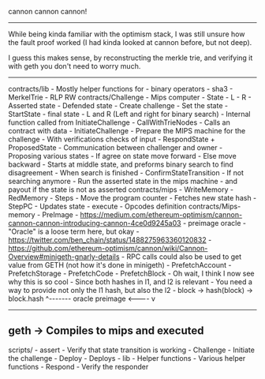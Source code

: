 cannon cannon cannon!

----
While being kinda familiar with the optimism stack, I was still unsure how the fault proof worked (I had kinda looked at cannon before, but not deep).

I guess this makes sense, by reconstructing the merkle trie, and verifying it with geth you don't need to worry much.


----

contracts/lib
    - Mostly helper functions for 
      - binary operators
      - sha3
      - MerkelTrie
      - RLP RW 
contracts/Challenge
    - Mips computer
    - State
      - L
      - R
      - Asserted state
      - Defended state
    -  Create challenge
       -  Set the state
          -  StartState
          -  final state 
          - L and R (Left and right for binary search)
        - Internal function called from InitiateChallenge
     - CallWithTrieNodes
       - Calls an contract with data
     - InitiateChallenge
        - Prepare the MIPS machine for the challenge
        - With verifications checks of input
      - RespondState + ProposedState
        - Communication between challenger and owner
        - Proposing various states
          - If agree on state move forward
          - Else move backward
          - Starts at middle state, and preforms binary search to find disagreement
      - When search is finished
        - ConfirmStateTransition
        - If not searching anymore
          - Run the asserted state in the mips machine
            - and payout if the state is not as asserted
contracts/mips
    - WriteMemory
    - RedMemory
    - Steps
      - Move the program counter
      - Fetches new state hash
    - StepPC
      - Updates state
    - execute
      - Opcodes definition
contracts/Mips-memory
    - PreImage
      - https://medium.com/ethereum-optimism/cannon-cannon-cannon-introducing-cannon-4ce0d9245a03
      - preimage oracle
        - "Oracle" is a loose term here, but okay
      - https://twitter.com/ben_chain/status/1488275963360120832
      - https://github.com/ethereum-optimism/cannon/wiki/Cannon-Overview#minigeth-gnarly-details
      - RPC calls could also be used to get value from GETH (not how it's done in minigeth)
        - PrefetchAccount
        - PrefetchStorage
        - PrefetchCode
        - PrefetchBlock
      - Oh wait, I think I now see why this is so cool
        - Since both hashes in l1, and l2 is relevant
        - You need a way to provide not only the l1 hash, but also the l2
        - block -> hash(block) -> block.hash
          ^------- oracle preimage <---- v

---
geth -> Compiles to mips and executed
---
scripts/
    - assert
      - Verify that state transition is working
    - Challenge
      - Initiate the challenge
    - Deploy
      - Deploys
    - lib
      - Helper functions
      - Various helper functions
    - Respond
      - Verify the responder




